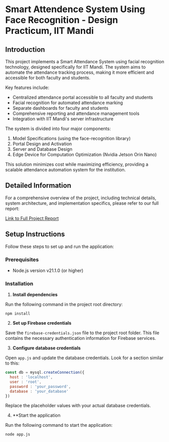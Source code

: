 # Smart Attendence System Using Face Recognition - Design Practicum, IIT Mandi

## Introduction

This project implements a Smart Attendance System using facial recognition technology, designed specifically for IIT Mandi. The system aims to automate the attendance tracking process, making it more efficient and accessible for both faculty and students.

Key features include:
- Centralized attendance portal accessible to all faculty and students
- Facial recognition for automated attendance marking
- Separate dashboards for faculty and students
- Comprehensive reporting and attendance management tools
- Integration with IIT Mandi's server infrastructure

The system is divided into four major components:
1. Model Specifications (using the face-recognition library)
2. Portal Design and Activation
3. Server and Database Design
4. Edge Device for Computation Optimization (Nvidia Jetson Orin Nano)

This solution minimizes cost while maximizing efficiency, providing a scalable attendance automation system for the institution.

## Detailed Information

For a comprehensive overview of the project, including technical details, system architecture, and implementation specifics, please refer to our full report:

[Link to Full Project Report](https://drive.google.com/file/d/1FEZNmfIlmHGEuCozcH84bnuqK_qp9C7k/view?usp=sharing)

## Setup Instructions

Follow these steps to set up and run the application:

### Prerequisites

- Node.js version v21.1.0 (or higher)

### Installation

1. **Install dependencies**

Run the following command in the project root directory:
```
npm install
```

2. **Set up Firebase credentials**

Save the `firebase-credentials.json` file to the project root folder. This file contains the necessary authentication information for Firebase services.

3. **Configure database credentials**

Open `app.js` and update the database credentials. Look for a section similar to this:

```javascript
const db = mysql.createConnection({
  host : 'localhost',
  user : 'root',
  password : 'your_password',
  database : 'your_database'
})
```
Replace the placeholder values with your actual database credentials.

4. **Start the application

Run the following command to start the application:
```
node app.js
```





